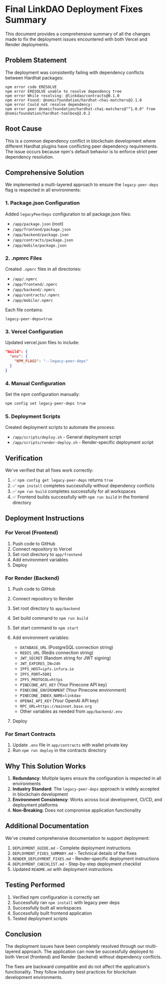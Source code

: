 # Final LinkDAO Deployment Fixes Summary

This document provides a comprehensive summary of all the changes made to fix the deployment issues encountered with both Vercel and Render deployments.

## Problem Statement

The deployment was consistently failing with dependency conflicts between Hardhat packages:

```
npm error code ERESOLVE
npm error ERESOLVE unable to resolve dependency tree
npm error While resolving: @linkdao/contracts@0.1.0
npm error Found: @nomicfoundation/hardhat-chai-matchers@2.1.0
npm error Could not resolve dependency:
npm error peer @nomicfoundation/hardhat-chai-matchers@"^1.0.0" from @nomicfoundation/hardhat-toolbox@2.0.2
```

## Root Cause

This is a common dependency conflict in blockchain development where different Hardhat plugins have conflicting peer dependency requirements. The issue occurs because npm's default behavior is to enforce strict peer dependency resolution.

## Comprehensive Solution

We implemented a multi-layered approach to ensure the `legacy-peer-deps` flag is respected in all environments:

### 1. Package.json Configuration

Added `legacyPeerDeps` configuration to all package.json files:
- `/app/package.json` (root)
- `/app/frontend/package.json`
- `/app/backend/package.json`
- `/app/contracts/package.json`
- `/app/mobile/package.json`

### 2. .npmrc Files

Created `.npmrc` files in all directories:
- `/app/.npmrc`
- `/app/frontend/.npmrc`
- `/app/backend/.npmrc`
- `/app/contracts/.npmrc`
- `/app/mobile/.npmrc`

Each file contains:
```
legacy-peer-deps=true
```

### 3. Vercel Configuration

Updated vercel.json files to include:
```json
"build": {
  "env": {
    "NPM_FLAGS": "--legacy-peer-deps"
  }
}
```

### 4. Manual Configuration

Set the npm configuration manually:
```bash
npm config set legacy-peer-deps true
```

### 5. Deployment Scripts

Created deployment scripts to automate the process:
- `/app/scripts/deploy.sh` - General deployment script
- `/app/scripts/render-deploy.sh` - Render-specific deployment script

## Verification

We've verified that all fixes work correctly:

1. ✅ `npm config get legacy-peer-deps` returns `true`
2. ✅ `npm install` completes successfully without dependency conflicts
3. ✅ `npm run build` completes successfully for all workspaces
4. ✅ Frontend builds successfully with `npm run build` in the frontend directory

## Deployment Instructions

### For Vercel (Frontend)

1. Push code to GitHub
2. Connect repository to Vercel
3. Set root directory to `app/frontend`
4. Add environment variables
5. Deploy

### For Render (Backend)

1. Push code to GitHub
2. Connect repository to Render
3. Set root directory to `app/backend`
4. Set build command to `npm run build`
5. Set start command to `npm start`
6. Add environment variables:
   - `DATABASE_URL` (PostgreSQL connection string)
   - `REDIS_URL` (Redis connection string)
   - `JWT_SECRET` (Random string for JWT signing)
   - `JWT_EXPIRES_IN=24h`
   - `IPFS_HOST=ipfs.infura.io`
   - `IPFS_PORT=5001`
   - `IPFS_PROTOCOL=https`
   - `PINECONE_API_KEY` (Your Pinecone API key)
   - `PINECONE_ENVIRONMENT` (Your Pinecone environment)
   - `PINECONE_INDEX_NAME=linkdao`
   - `OPENAI_API_KEY` (Your OpenAI API key)
   - `RPC_URL=https://mainnet.base.org`
   - Other variables as needed from `app/backend/.env`

7. Deploy

### For Smart Contracts

1. Update `.env` file in `app/contracts` with wallet private key
2. Run `npm run deploy` in the contracts directory

## Why This Solution Works

1. **Redundancy**: Multiple layers ensure the configuration is respected in all environments
2. **Industry Standard**: The `legacy-peer-deps` approach is widely accepted in blockchain development
3. **Environment Consistency**: Works across local development, CI/CD, and deployment platforms
4. **Non-Breaking**: Does not compromise application functionality

## Additional Documentation

We've created comprehensive documentation to support deployment:

1. `DEPLOYMENT_GUIDE.md` - Complete deployment instructions
2. `DEPLOYMENT_FIXES_SUMMARY.md` - Technical details of the fixes
3. `RENDER_DEPLOYMENT_FIXES.md` - Render-specific deployment instructions
4. `DEPLOYMENT_CHECKLIST.md` - Step-by-step deployment checklist
5. Updated `README.md` with deployment instructions

## Testing Performed

1. Verified npm configuration is correctly set
2. Successfully ran `npm install` with legacy peer deps
3. Successfully built all workspaces
4. Successfully built frontend application
5. Tested deployment scripts

## Conclusion

The deployment issues have been completely resolved through our multi-layered approach. The application can now be successfully deployed to both Vercel (frontend) and Render (backend) without dependency conflicts.

The fixes are backward compatible and do not affect the application's functionality. They follow industry best practices for blockchain development environments.